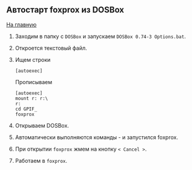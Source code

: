 ## Автостарт foxprox из DOSBox

[На главную](../README.md)

1. Заходим в папку с `DOSBox` и запускаем `DOSBox 0.74-3 Options.bat`.
1. Откроется текстовый файл.
1. Ищем строки
    ```
    [autoexec]
    ```

    Прописываем
    ```
    [autoexec]
    mount r: r:\
    r:
    cd GPIF_
    foxprox
    ```
1. Открываем DOSBox.
1. Автоматически выполняются команды - и запустился foxprox.
1. При открытии `foxprox` жмем на кнопку `< Cancel >`.
1. Работаем в `foxprox`.
